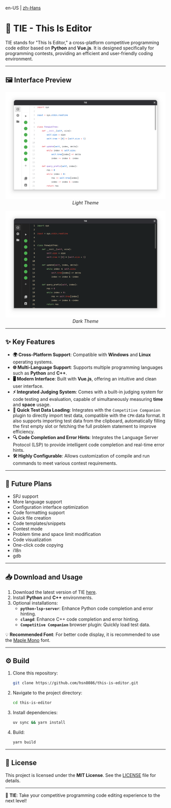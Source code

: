 en-US | [zh-Hans](./docs/README_zh-Hans.md)

# 🌟 TIE - This Is Editor

TIE stands for "This Is Editor," a cross-platform competitive programming code editor based on **Python** and **Vue.js**. It is designed specifically for programming contests, providing an efficient and user-friendly coding environment.

---

## 🖼️ Interface Preview

<div align="center">
  <img src="./docs/assets/tie-light.png" alt="Light Theme" width="600"/>
  <br/>
  <em>Light Theme</em>
  <br/><br/>
  <img src="./docs/assets/tie-dark.png" alt="Dark Theme" width="600"/>
  <br/>
  <em>Dark Theme</em>
</div>

---

## ✨ Key Features

- **🌍 Cross-Platform Support**: Compatible with **Windows** and **Linux** operating systems.
- **🌐 Multi-Language Support**: Supports multiple programming languages such as **Python** and **C++**.
- **🖥️ Modern Interface**: Built with **Vue.js**, offering an intuitive and clean user interface.
- **⚡ Integrated Judging System**: Comes with a built-in judging system for code testing and evaluation, capable of simultaneously measuring **time** and **space** usage.
- **📂 Quick Test Data Loading**: Integrates with the `Competitive Companion` plugin to directly import test data, compatible with the `CPH` data format. It also supports importing test data from the clipboard, automatically filling the first empty slot or fetching the full problem statement to improve efficiency.
- **🔍 Code Completion and Error Hints**: Integrates the Language Server Protocol (LSP) to provide intelligent code completion and real-time error hints.
- **🛠️ Highly Configurable**: Allows customization of compile and run commands to meet various contest requirements.

---

## 🚧 Future Plans

- SPJ support
- More language support
- Configuration interface optimization
- Code formatting support
- Quick file creation
- Code templates/snippets
- Contest mode
- Problem time and space limit modification
- Code visualization
- One-click code copying
- i18n
- gdb

---

## 📥 Download and Usage

1. Download the latest version of TIE [here](https://github.com/hsn8086/this-is-editor/releases/latest).
2. Install **Python** and **C++** environments.
3. Optional installations:
   - **`python-lsp-server`**: Enhance Python code completion and error hinting.
   - **`clangd`**: Enhance C++ code completion and error hinting.
   - **`Competitive Companion`** browser plugin: Quickly load test data.

💡 **Recommended Font**: For better code display, it is recommended to use the [Maple Mono](https://pangocdn.com/mononoki/) font.

---

## ⚙️ Build

1. Clone this repository:
   ```bash
   git clone https://github.com/hsn8086/this-is-editor.git
   ```
2. Navigate to the project directory:
   ```bash
   cd this-is-editor
   ```
3. Install dependencies:
   ```bash
   uv sync && yarn install
   ```
4. Build:
   ```bash
   yarn build
   ```

---

## 📜 License

This project is licensed under the **MIT License**. See the [LICENSE](./LICENSE) file for details.

---

🚀 **TIE**: Take your competitive programming code editing experience to the next level!
